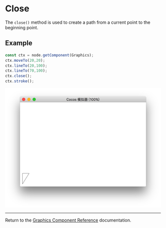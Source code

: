 # Close

The `close()` method is used to create a path from a current point to the beginning point.

## Example

```ts
const ctx = node.getComponent(Graphics);
ctx.moveTo(20,20);
ctx.lineTo(20,100);
ctx.lineTo(70,100);
ctx.close();
ctx.stroke();
```

<a href="close.png"><img src="./close.png"></a>

<hr>

Return to the [Graphics Component Reference](../graphics.md) documentation.
